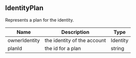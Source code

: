## IdentityPlan

Represents a plan for the identity.

| Name                     | Description                                    | Type              |
|--------------------------|------------------------------------------------|-------------------|
| ownerIdentity            | the identity of the account                    | Identity          |
| planId                   | the id for a plan                              | string            |